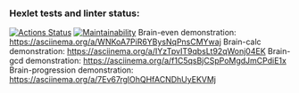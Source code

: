 ### Hexlet tests and linter status:
[![Actions Status](https://github.com/bender-droid/python-project-lvl1/workflows/hexlet-check/badge.svg)](https://github.com/bender-droid/python-project-lvl1/actions)
[![Maintainability](https://api.codeclimate.com/v1/badges/a05fddec195b178911c2/maintainability)](https://codeclimate.com/github/bender-droid/python-project-lvl1/maintainability)
Brain-even demonstration: https://asciinema.org/a/WNKoA7PiR6YBysNqPnsCMYwaj
Brain-calc demonstration: https://asciinema.org/a/IYzTpvIT9qbsLt92qWonj04EK
Brain-gcd demonstration: https://asciinema.org/a/f1C5qsBjCSpPoMgdJmCPdiE1x
Brain-progression demonstration: https://asciinema.org/a/7Ev67rglOhQHfACNDhUyEKVMj
